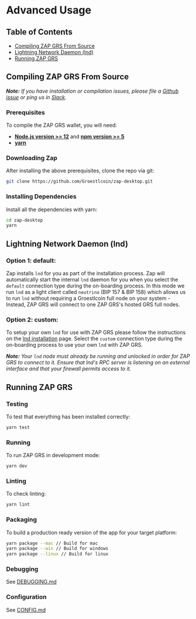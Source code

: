 # Advanced Usage

## Table of Contents

- [Compiling ZAP GRS From Source](#compiling-zap-from-source)
- [Lightning Network Daemon (lnd)](#lightning-network-daemon-lnd)
- [Running ZAP GRS](#running-zap)

## Compiling ZAP GRS From Source

**_Note:_** _If you have installation or compilation issues, please file a [Github issue][issues] or ping us in [Slack][slack]._

### Prerequisites

To compile the ZAP GRS wallet, you will need:

- **[Node.js version >= 12](https://nodejs.org)** and **[npm version >= 5](https://www.npmjs.com)**
- **[yarn](https://yarnpkg.com/lang/en/docs/install/)**

### Downloading Zap

After installing the above prerequisites, clone the repo via git:

```bash
git clone https://github.com/Groestlcoin/zap-desktop.git
```

### Installing Dependencies

Install all the dependencies with yarn:

```bash
cd zap-desktop
yarn
```

## Lightning Network Daemon (lnd)

### Option 1: default:

Zap installs `lnd` for you as part of the installation process. Zap will automatically start the internal `lnd` daemon for you when you select the `default` connection type during the on-boarding process. In this mode we run `lnd` as a light client called `neutrino` (BIP 157 & BIP 158) which allows us to run `lnd` without requiring a Groestlcoin full node on your system - Instead, ZAP GRS will connect to one ZAP GRS's hosted GRS full nodes.

### Option 2: custom:

To setup your own `lnd` for use with ZAP GRS please follow the instructions on the [lnd installation](https://github.com/lightningnetwork/lnd/blob/master/docs/INSTALL.md) page. Select the `custom` connection type during the on-boarding process to use your own `lnd` with ZAP GRS.

**_Note:_** _Your `lnd` node must already be running and unlocked in order for ZAP GRS to connect to it. Ensure that lnd's RPC server is listening on an external interface and that your firewall permits access to it._

## Running ZAP GRS

### Testing

To test that everything has been installed correctly:

```bash
yarn test
```

### Running

To run ZAP GRS in development mode:

```bash
yarn dev
```

### Linting

To check linting:

```bash
yarn lint
```

### Packaging

To build a production ready version of the app for your target platform:

```bash
yarn package --mac // Build for mac
yarn package --win // Build for windows
yarn package --linux // Build for linux
```

### Debugging

See [DEBUGGING.md](./DEBUGGING.md)

### Configuration

See [CONFIG.md](./CONFIG.md)

[issues]: https://github.com/LN-Zap/zap-desktop/issues
[slack]: https://join.slack.com/t/zaphq/shared_invite/enQtMzMxMzIzNDU0NTY3LTgyM2QwYzAyZTA5OTAyMjEwMTQxZmZmZmZkNWUzMTU2MmMyNmMxNjY4Y2VjY2FiYTRkMTkwMTRlMTE4YjM2MWY
